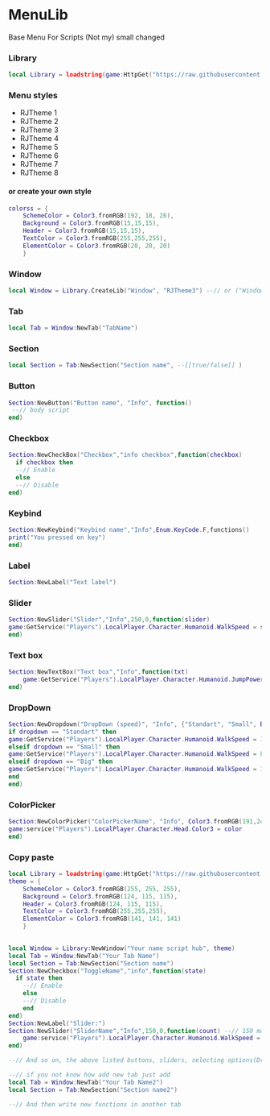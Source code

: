 # MenuLib
Base Menu For Scripts (Not my) small changed

### Library
```lua
local Library = loadstring(game:HttpGet("https://raw.githubusercontent.com/gmTechDEV/MenuLib/main/Menu.lua", true))()
```
### Menu styles
* RJTheme 1
* RJTheme 2
* RJTheme 3
* RJTheme 4
* RJTheme 5
* RJTheme 6
* RJTheme 7
* RJTheme 8
#### or create your own style
```lua
colorss = {
    SchemeColor = Color3.fromRGB(192, 18, 26),
    Background = Color3.fromRGB(15,15,15),
    Header = Color3.fromRGB(15,15,15),
    TextColor = Color3.fromRGB(255,255,255),
    ElementColor = Color3.fromRGB(20, 20, 20)
    }
```
### Window
```lua
local Window = Library.CreateLib("Window", "RJTheme3") --// or ("Window", colorss)
```

### Tab
```lua
local Tab = Window:NewTab("TabName")
```

### Section
```lua
local Section = Tab:NewSection("Section name", --[[true/false]] )
```

### Button
```lua
Section:NewButton("Button name", "Info", function()
 --// body script
end)
```

### Checkbox
```lua
Section:NewCheckBox("Checkbox","info checkbox",function(checkbox)
  if checkbox then
  --// Enable
  else
  --// Disable
end)
```

### Keybind
```lua
Section:NewKeybind("Keybind name","Info",Enum.KeyCode.F,functions()
print("You pressed on key")
end)
```

### Label
```lua
Section:NewLabel("Text label")
```

### Slider
```lua
Section:NewSlider("Slider","Info",250,0,function(slider)
game:GetService("Players").LocalPlayer.Character.Humanoid.WalkSpeed = slider
end)
```

### Text box
```lua
Section:NewTextBox("Text box","Info",function(txt)
    game:GetService("Players").LocalPlayer.Character.Humanoid.JumpPower = txt
end)
```

### DropDown
```lua
Section:NewDropdown("DropDown (speed)", "Info", {"Standart", "Small", Big}, function(dropdown)
if dropdown == "Standart" then
game:GetService("Players").LocalPlayer.Character.Humanoid.WalkSpeed = 16
elseif dropdown == "Small" then
game:GetService("Players").LocalPlayer.Character.Humanoid.WalkSpeed = 8
elseif dropdown == "Big" then
game:GetService("Players").LocalPlayer.Character.Humanoid.WalkSpeed = 100
end
end)
```

### ColorPicker
```lua
Section:NewColorPicker("ColorPickerName", "Info", Color3.fromRGB(191,245,67), function(color)
game:service("Players").LocalPlayer.Character.Head.Color3 = color
end)
```

### Copy paste
```lua
local Library = loadstring(game:HttpGet("https://raw.githubusercontent.com/LuaRBXBot/MenuLib/main/Menu.lua", true))()
theme = {
    SchemeColor = Color3.fromRGB(255, 255, 255),
    Background = Color3.fromRGB(124, 115, 115),
    Header = Color3.fromRGB(124, 115, 115),
    TextColor = Color3.fromRGB(255,255,255),
    ElementColor = Color3.fromRGB(141, 141, 141)
    }

    
local Window = Library:NewWindow("Your name script hub", theme)
local Tab = Window:NewTab("Your Tab Name")
local Section = Tab:NewSection("Section name")
Section:NewCheckbox("ToggleName","info",function(state)
  if state then
    --// Enable
    else
    --// Disable
    end
end)
Section:NewLabel("Slider:")
Section:NewSlider("SliderName","Info",150,0,function(count) --// 150 max | 16 min
    game:service("Players").LocalPlayer.Character.Humanoid.WalkSpeed = count
end)

--// And so on, the above listed buttons, sliders, selecting options(Dropdown), labels, tabs, sections.

--// if you not know how add new tab just add
local Tab = Window:NewTab("Your Tab Name2")
local Section = Tab:NewSection("Section name2")

--// And then write new functions in another tab
```











